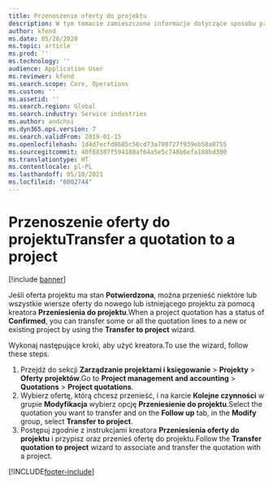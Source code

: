 ```yaml
---
title: Przenoszenie oferty do projektu
description: W tym temacie zamieszczono informacje dotyczące sposobu przeniesienia oferty do nowego lub istniejącego projektu.
author: kfend
ms.date: 05/28/2020
ms.topic: article
ms.prod: ''
ms.technology: ''
audience: Application User
ms.reviewer: kfend
ms.search.scope: Core, Operations
ms.custom: ''
ms.assetid: ''
ms.search.region: Global
ms.search.industry: Service industries
ms.author: andchoi
ms.dyn365.ops.version: 7
ms.search.validFrom: 2019-01-15
ms.openlocfilehash: 1d4d7ecfd8685c56cd73a780727f939eb58a8755
ms.sourcegitcommit: 40f68387f594180af64a5e5c748b6efa188bd300
ms.translationtype: HT
ms.contentlocale: pl-PL
ms.lasthandoff: 05/10/2021
ms.locfileid: "6002744"
---
```

# <a name="transfer-a-quotation-to-a-project"></a><span data-ttu-id="4d639-103">Przenoszenie oferty do projektu</span><span class="sxs-lookup"><span data-stu-id="4d639-103">Transfer a quotation to a project</span></span>

[!include [banner](../includes/banner.md)]

<span data-ttu-id="4d639-104">Jeśli oferta projektu ma stan **Potwierdzona**, można przenieść niektóre lub wszystkie wiersze oferty do nowego lub istniejącego projektu za pomocą kreatora **Przeniesienia do projektu**.</span><span class="sxs-lookup"><span data-stu-id="4d639-104">When a project quotation has a status of **Confirmed**, you can transfer some or all the quotation lines to a new or existing project by using the **Transfer to project** wizard.</span></span> 

<span data-ttu-id="4d639-105">Wykonaj następujące kroki, aby użyć kreatora.</span><span class="sxs-lookup"><span data-stu-id="4d639-105">To use the wizard, follow these steps.</span></span>

1. <span data-ttu-id="4d639-106">Przejdź do sekcji **Zarządzanie projektami i księgowanie** > **Projekty** > **Oferty projektów**.</span><span class="sxs-lookup"><span data-stu-id="4d639-106">Go to **Project management and accounting** > **Quotations** > **Project quotations**.</span></span>
2. <span data-ttu-id="4d639-107">Wybierz ofertę, którą chcesz przenieść, i na karcie **Kolejne czynności** w grupie **Modyfikacja** wybierz opcję **Przeniesienie do projektu**.</span><span class="sxs-lookup"><span data-stu-id="4d639-107">Select the quotation you want to transfer and on the **Follow up** tab, in the **Modify** group, select **Transfer to project**.</span></span>
3. <span data-ttu-id="4d639-108">Postępuj zgodnie z instrukcjami kreatora **Przeniesienia oferty do projektu** i przypisz oraz przenieś ofertę do projektu.</span><span class="sxs-lookup"><span data-stu-id="4d639-108">Follow the **Transfer quotation to project** wizard to associate and transfer the quotation with a project.</span></span>


[!INCLUDE[footer-include](../includes/footer-banner.md)]